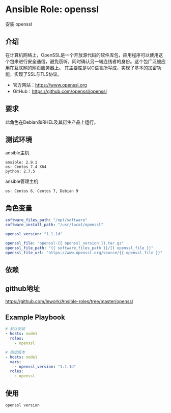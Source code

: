 # Ansible Role: openssl

安装 openssl

## 介绍
在计算机网络上，OpenSSL是一个开放源代码的软件库包，应用程序可以使用这个包来进行安全通信，避免窃听，同时确认另一端连线者的身份。这个包广泛被应用在互联网的网页服务器上。 其主要库是以C语言所写成，实现了基本的加密功能，实现了SSL与TLS协议。

- 官方网站：https://www.openssl.org
- GitHub：https://github.com/openssl/openssl

## 要求

此角色在Debian和RHEL及其衍生产品上运行。

## 测试环境

ansible主机

    ansible: 2.9.1
    os: Centos 7.4 X64
    python: 2.7.5

ansible管理主机

    os: Centos 6, Centos 7, Debian 9

## 角色变量

```yaml
software_files_path: "/opt/software"
software_install_path: "/usr/local/openssl"

openssl_version: "1.1.1d"

openssl_file: "openssl-{{ openssl_version }}.tar.gz"
openssl_file_path: "{{ software_files_path }}/{{ openssl_file }}"
openssl_file_url: "https://www.openssl.org/source/{{ openssl_file }}"

```

## 依赖


## github地址
https://github.com/lework/Ansible-roles/tree/master/openssl

## Example Playbook
```yaml
# 默认安装
- hosts: node1
  roles:
    - openssl

# 指定版本
- hosts: node1
  vars:
    - openssl_version: "1.1.1d"
  roles:
    - openssl
```
## 使用

```
openssl version
```